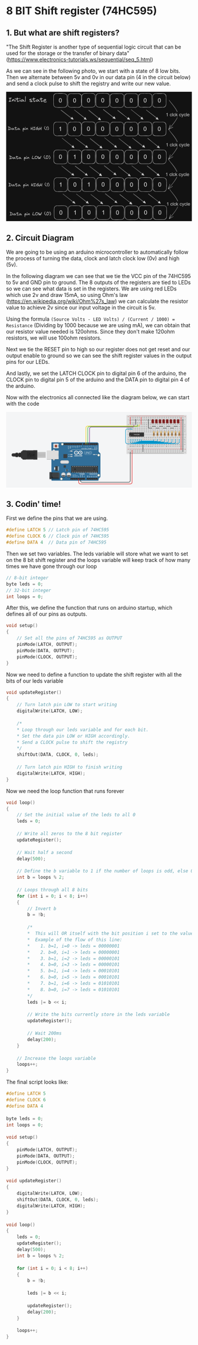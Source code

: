 # 8 BIT Shift register (74HC595)

## 1. But what are shift registers?
"The Shift Register is another type of sequential logic circuit that can be used for the storage or the transfer of binary data" (https://www.electronics-tutorials.ws/sequential/seq_5.html)


As we can see in the following photo, we start with a state of 8 low bits. Then we alternate between 5v and 0v in our data pin (4 in the circuit below) and send a clock pulse to shift the registry and write our new value.


![Circuit photo](./images/SHIFT.png)

## 2. Circuit Diagram

We are going to be using an arduino microcontroller to automatically follow the process of turning the data, clock and latch clock low (0v) and high (5v).

In the following diagram we can see that we tie the VCC pin of the 74HC595 to 5v and GND pin to ground. The 8 outputs of the registers are tied to LEDs so we can see what data is set in the registers. We are using red LEDs which use 2v and draw 15mA, so using Ohm's law (https://en.wikipedia.org/wiki/Ohm%27s_law) we can calculate the resistor value to achieve 2v since our input voltage in the circuit is 5v. 

Using the formula ```(Source Volts - LED Volts) / (Current / 1000) = Resistance``` (Dividing by 1000 because we are using mA), we can obtain that our resistor value needed is 120ohms. Since they don't make 120ohm resistors, we will use 100ohm resistors.

Next we tie the RESET pin to high so our register does not get reset and our output enable to ground so we can see the shift register values in the output pins for our LEDs.

And lastly, we set the LATCH CLOCK pin to digital pin 6 of the arduino, the CLOCK pin to digital pin 5 of the arduino and the DATA pin to digital pin 4 of the arduino.

Now with the electronics all connected like the diagram below, we can start with the code

![Circuit photo](./images/8-Bit-Shift-Register.png)

## 3. Codin' time!

First we define the pins that we are using.

```c++
#define LATCH 5 // Latch pin of 74HC595
#define CLOCK 6 // Clock pin of 74HC595
#define DATA 4  // Data pin of 74HC595
```

Then we set two variables. The leds variable will store what we want to set on the 8 bit shift register and the loops variable will keep track of how many times we have gone through our loop

```c++
// 8-bit integer
byte leds = 0;
// 32-bit integer
int loops = 0;
```

After this, we define the function that runs on arduino startup, which defines all of our pins as outputs.


```c++
void setup()
{
    // Set all the pins of 74HC595 as OUTPUT
    pinMode(LATCH, OUTPUT);
    pinMode(DATA, OUTPUT);
    pinMode(CLOCK, OUTPUT);
}
```

Now we need to define a function to update the shift register with all the bits of our leds variable

```c++
void updateRegister()
{
    // Turn latch pin LOW to start writing
    digitalWrite(LATCH, LOW);
    
    /* 
    * Loop through our leds variable and for each bit.
    * Set the data pin LOW or HIGH accordingly.
    * Send a CLOCK pulse to shift the registry
    */
    shiftOut(DATA, CLOCK, 0, leds);

    // Turn latch pin HIGH to finish writing
    digitalWrite(LATCH, HIGH);
}

```

Now we need the loop function that runs forever

```c++
void loop()
{
    // Set the initial value of the leds to all 0
    leds = 0;

    // Write all zeros to the 8 bit register
    updateRegister();

    // Wait half a second
    delay(500);

    // Define the b variable to 1 if the number of loops is odd, else 0
    int b = loops % 2;

    // Loops through all 8 bits
    for (int i = 0; i < 8; i++)
    {
        // Invert b
        b = !b;
      	
  		/* 
        *  This will OR itself with the bit position i set to the value of b (1 or 0)
        *  Example of the flow of this line:
        *    1. b=1, i=0 -> leds = 00000001
        *    2. b=0, i=1 -> leds = 00000001
        *    3. b=1, i=2 -> leds = 00000101
        *    4. b=0, i=3 -> leds = 00000101
        *    5. b=1, i=4 -> leds = 00010101
        *    6. b=0, i=5 -> leds = 00010101
        *    7. b=1, i=6 -> leds = 01010101
        *    8. b=0, i=7 -> leds = 01010101
        */
        leds |= b << i;
      
      	// Write the bits currently store in the leds variable
        updateRegister();

        // Wait 200ms
        delay(200);
    }

    // Increase the loops variable
    loops++;
}
```

The final script looks like:

```c++
#define LATCH 5
#define CLOCK 6
#define DATA 4 

byte leds = 0;
int loops = 0;

void setup()
{
    pinMode(LATCH, OUTPUT);
    pinMode(DATA, OUTPUT);
    pinMode(CLOCK, OUTPUT);
}

void updateRegister()
{
    digitalWrite(LATCH, LOW);
    shiftOut(DATA, CLOCK, 0, leds);
    digitalWrite(LATCH, HIGH);
}

void loop()
{
    leds = 0;
    updateRegister();
    delay(500);
    int b = loops % 2;

    for (int i = 0; i < 8; i++)
    {
        b = !b;
      	
        leds |= b << i;
      
        updateRegister();
        delay(200);
    }

    loops++;
}
```
